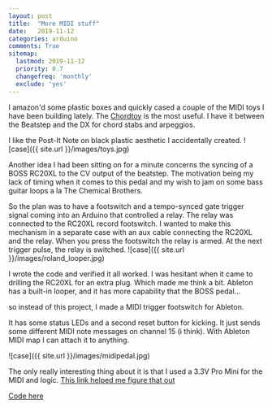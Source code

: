 ```yaml
---
layout: post
title:  "More MIDI stuff"
date:   2019-11-12
categories: arduino
comments: True
sitemap:
  lastmod: 2019-11-12
  priority: 0.7
  changefreq: 'monthly'
  exclude: 'yes'
---
```


I amazon'd some plastic boxes and quickly cased a couple of the MIDI toys I have been building lately. The [Chordtoy](https://github.com/b38tn1k/chordtoy) is the most useful. I have it between the Beatstep and the DX for chord stabs and arpeggios.

I like the Post-It Note on black plastic aesthetic I accidentally created.
![case]({{ site.url }}/images/toys.jpg)

Another idea I had been sitting on for a minute concerns the syncing of a BOSS RC20XL to the CV output of the beatstep. The motivation being my lack of timing when it comes to this pedal and my wish to jam on some bass guitar loops a la The Chemical Brothers.

So the plan was to have a footswitch and a tempo-synced gate trigger signal coming into an Arduino that controlled a relay. The relay was connected to the RC20XL record footswitch. I wanted to make this mechanism in a separate case with an aux cable connecting the RC20XL and the relay. When you press the footswitch the relay is armed. At the next trigger pulse, the relay is switched.
![case]({{ site.url }}/images/roland_looper.jpg)

I wrote the code and verified it all worked. I was hesitant when it came to drilling the RC20XL for an extra plug. Which made me think a bit. Ableton has a built-in looper, and it has more capability that the BOSS pedal...

so instead of this project, I made a MIDI trigger footswitch for Ableton.

It has some status LEDs and a second reset button for kicking. It just sends some different MIDI note messages on channel 15 (i think). With Ableton MIDI map I can attach it to anything.

![case]({{ site.url }}/images/midipedal.jpg)

The only really interesting thing about it is that I used a 3.3V Pro Mini for the MIDI and logic. [This link helped me figure that out](https://www.midi.org/forum/346-3-3v-vs-5v-and-what-resistors-to-use)

[Code here](https://github.com/b38tn1k/MIDI_PEDAL)
